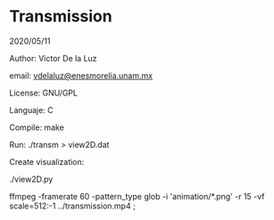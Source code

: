 <h1>Transmission</h1>

2020/05/11

Author: Victor De la Luz

email: vdelaluz@enesmorelia.unam.mx

License: GNU/GPL

Languaje: C

Compile: make

Run: ./transm > view2D.dat

Create visualization:

./view2D.py

ffmpeg   -framerate 60   -pattern_type glob   -i 'animation/*.png'   -r 15   -vf scale=512:-1 ../transmission.mp4 ;
